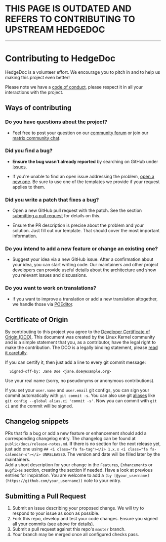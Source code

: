 # THIS PAGE IS OUTDATED AND REFERS TO CONTRIBUTING TO UPSTREAM HEDGEDOC
---

# Contributing to HedgeDoc

HedgeDoc is a volunteer effort.
We encourage you to pitch in and to help us making this project even better!

Please note we have a [code of conduct][code-of-conduct], please respect it in all your
interactions with the project.

## Ways of contributing
### Do you have questions about the project?

* Feel free to post your question on our [community forum][community-forum] or join our [matrix community chat][matrix-support].

### Did you find a bug?

* **Ensure the bug wasn't already reported** by searching on GitHub under [Issues][issues].

* If you're unable to find an open issue addressing the problem, [open a new one][new_issue]. Be sure to use one of the templates we provide if your request applies to them.

### Did you write a patch that fixes a bug?

* Open a new GitHub pull request with the patch. See the section [submitting a pull request](#submitting-a-pull-request) for details on this.

* Ensure the PR description is precise about the problem and your solution. Just fill out our template. That should cover the most important information.

### Do you intend to add a new feature or change an existing one?

* Suggest your idea via a new GitHub issue. After a confirmation about your idea, you can start writing code. Our maintainers and other project developers can provide useful details about the architecture and show you relevant issues and discussions.

### Do you want to work on translations?

* If you want to improve a translation or add a new translation altogether, we handle those via [POEditor][poeditor].

## Certificate of Origin

By contributing to this project you agree to the [Developer Certificate of
Origin (DCO)](docs/content/legal/developer-certificate-of-origin.txt). This document was created by the Linux Kernel community and is a
simple statement that you, as a contributor, have the legal right to make the
contribution. 
The DCO is a legally binding statement, please [read it carefully](docs/content/legal/developer-certificate-of-origin.txt).

If you can certify it, then just add a line to every git commit message:

```
  Signed-off-by: Jane Doe <jane.doe@example.org>
```

Use your real name (sorry, no pseudonyms or anonymous contributions).

If you set your `user.name` and `user.email` git configs, you can sign your commit automatically with `git commit -s`.
You can also use git [aliases](https://git-scm.com/book/tr/v2/Git-Basics-Git-Aliases) like `git config --global alias.ci 'commit -s'`.
Now you can commit with `git ci` and the commit will be signed.

## Changelog snippets

PRs that fix a bug or add a new feature or enhancement should add a corresponding changelog entry.
The changelog can be found at `public/docs/release-notes.md`. If there is no section for the next release yet, just add
one using `## <i class="fa fa-tag"></i> 1.x.x <i class="fa fa-calendar-o"></i> UNRELEASED`. The version and date will
be filled later by the maintainers.  
Add a short description for your change in the `Features`, `Enhancements` or `Bugfixes` section, creating the section
if needed. Have a look at previous entries for inspiration.
You are welcome to add a `(by [@your_username](https://github.com/your_username))` note to your entry.

## Submitting a Pull Request

1. Submit an issue describing your proposed change.
   We will try to respond to your issue as soon as possible.
2. Fork this repo, develop and test your code changes. Ensure you signed all your commits (see above for details).
3. Submit a pull request against this repo's `master` branch.
4. Your branch may be merged once all configured checks pass.

[code-of-conduct]: ./CODE-OF-CONDUCT.md
[community-forum]: https://community.hedgedoc.org
[matrix-support]: https://chat.hedgedoc.org
[issues]: https://github.com/hedgedoc/hedgedoc/issues
[new_issue]: https://github.com/hedgedoc/hedgedoc/issues/new/choose
[poeditor]: https://translate.hedgedoc.org

